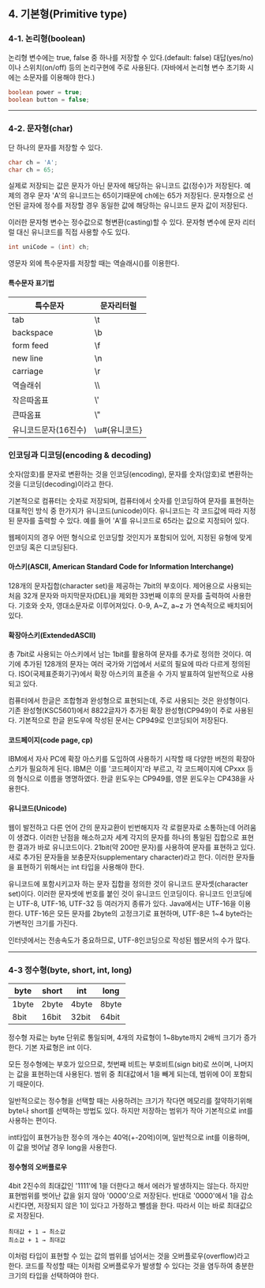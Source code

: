## 4. 기본형(Primitive type)


### 4-1. 논리형(boolean)
논리형 변수에는 true, false 중 하나를 저장할 수 있다.(default: false)
대답(yes/no)이나 스위치(on/off) 등의 논리구현에 주로 사용된다.
(자바에서 논리형 변수 초기화 시에는 소문자를 이용해야 한다.)

```java
boolean power = true;
boolean button = false;
```
---
### 4-2. 문자형(char)
단 하나의 문자를 저장할 수 있다.

```java
char ch = 'A';
char ch = 65;
```
실제로 저장되는 값은 문자가 아닌 문자에 해당하는 유니코드 값(정수)가 저장된다.
예제의 경우 문자 'A'의 유니코드는 65이기때문에 ch에는 65가 저장된다.
문자형으로 선언된 글자에 정수를 저장할 경우 동일한 값에 해당하는 유니코드 문자 값이 저장된다.

이러한 문자형 변수는 정수값으로 형변환(casting)할 수 있다.
문자형 변수에 문자 리터럴 대신 유니코드를 직접 사용할 수도 있다.

```java
int uniCode = (int) ch; 
```


영문자 외에 특수문자를 저장할 때는 역슬래시(\)를 이용한다.
#### 특수문자 표기법

| 특수문자         | 문자리터럴      |
|--------------|------------|
| tab          | \t         | 
| backspace    | \b         |
| form feed    | \f         |
| new line     | \n         |
| carriage     | \r         |
| 역슬래쉬      | \\\        |    
| 작은따옴표      | \\\'       |
| 큰따옴표         | \\\"       |
| 유니코드문자(16진수) | \\u#{유니코드} |


### 인코딩과 디코딩(encoding & decoding)
숫자(암호)를 문자로 변환하는 것을 인코딩(encoding), 문자를 숫자(암호)로 변환하는 것을 디코딩(decoding)이라고 한다.

기본적으로 컴퓨터는 숫자로 저장되며, 컴퓨터에서 숫자를 인코딩하여 문자를 표현하는 대표적인 방식 중 한가지가 유니코드(unicode)이다.
유니코드는 각 코드값에 따라 지정된 문자를 출력할 수 있다.
예를 들어 'A'를 유니코드로 65라는 값으로 지정되어 있다. 

웹페이지의 경우 어떤 형식으로 인코딩할 것인지가 포함되어 있어, 지정된 유형에 맞게 인코딩 혹은 디코딩된다. 

#### 아스키(ASCII, American Standard Code for Information Interchange)
128개의 문자집합(character set)을 제공하는 7bit의 부호이다. 
제어용으로 사용되는 처음 32개 문자와 마지막문자(DEL)을 제외한 33번째 이후의 문자를 출력하여 사용한다.
기호와 숫자, 영대소문자로 이루어져있다. 
0-9, A~Z, a~z 가 연속적으로 배치되어있다. 

#### 확장아스키(ExtendedASCII)
총 7bit로 사용되는 아스키에서 남는 1bit를 활용하여 문자를 추가로 정의한 것이다. 
여기에 추가된 128개의 문자는 여러 국가와 기업에서 서로의 필요에 따라 다르게 정의된다.
ISO(국제표준화기구)에서 확장 아스키의 표준을 수 가지 발표하여 일반적으로 사용되고 있다. 

컴퓨터에서 한글은 조합형과 완성형으로 표현되는데, 주로 사용되는 것은 완성형이다.
기존 완성형(KSC5601)에서 8822글자가 추가된 확장 완성형(CP949)이 주로 사용된다. 
기본적으로 한글 윈도우에 작성된 문서는 CP949로 인코딩되어 저장된다. 

#### 코드페이지(code page, cp)
IBM에서 자사 PC에 확장 아스키를 도입하여 사용하기 시작할 때 다양한 버전의 확장아스키가 필요하게 된다.
IBM은 이를 '코드페이지'라 부르고, 각 코드페이지에 CPxxx 등의 형식으로 이름을 명명하였다. 
한글 윈도우는 CP949를, 영문 윈도우는 CP438을 사용한다. 

#### 유니코드(Unicode)
웹이 발전하고 다른 언어 간의 문자교환이 빈번해지자 각 로컬문자로 소통하는데 어려움이 생겼다.
이러한 난점을 해소하고자 세계 각지의 문자를 하나의 통일된 집합으로 표현한 결과가 바로 유니코드이다. 
21bit(약 200만 문자)를 사용하여 문자를 표현하고 있다.
새로 추가된 문자들을 보충문자(supplementary character)라고 한다. 이러한 문자들을 표현하기 위해서는 int 타입을 사용해야 한다.

유니코드에 포함시키고자 하는 문자 집합을 정의한 것이 유니코드 문자셋(character set)이다. 
이러한 문자셋에 번호를 붙인 것이 유니코드 인코딩이다.
유니코드 인코딩에는 UTF-8, UTF-16, UTF-32 등 여러가지 종류가 있다.
Java에서는 UTF-16을 이용한다.
UTF-16은 모든 문자를 2byte의 고정크기로 표현하며, UTF-8은 1~4 byte라는 가변적인 크기를 가진다. 

인터넷에서는 전송속도가 중요하므로, UTF-8인코딩으로 작성된 웹문서의 수가 많다.

---

### 4-3 정수형(byte, short, int, long)

| byte     | short | int   | long  |
|----------|------|-------|-------| 
| 1byte    | 2byte | 4byte | 8byte |
| 8bit     | 16bit | 32bit | 64bit |

정수형 자료는 byte 단위로 통일되며, 4개의 자료형이 1~8byte까지 2배씩 크기가 증가한다. 
기본 자료형은 int 이다.

모든 정수형에는 부호가 있으므로, 첫번째 비트는 부호비트(sign bit)로 쓰이며, 나머지는 값을 표현하는데 사용된다.
범위 중 최대값에서 1을 빼게 되는데, 범위에 0이 포함되기 때문이다. 

일반적으로는 정수형을 선택할 때는 사용하려는 크기가 작다면 메모리를 절약하기위해 byte나 short를 선택하는 방법도 있다.
하지만 저장하는 범위가 작아 기본적으로 int를 사용하는 편이다. 

int타입이 표현가능한 정수의 개수는 40억(+-20억)이며, 일반적으로 int를 이용하며, 이 값을 벗어날 경우 long을 사용한다.

#### 정수형의 오버플로우
4bit 2진수의 최대값인 '1111'에 1을 더한다고 해서 에러가 발생하지는 않는다.
하지만 표현범위를 벗어난 값을 읽지 않아 '0000'으로 저장된다.
반대로 '0000'에서 1을 감소시킨다면, 저장되지 않은 1이 있다고 가정하고 뺄셈을 한다.
따라서 이는 바로 최대값으로 저장된다.
```
최대값 + 1 → 최소값
최소값 + 1 → 최대값
```

이처럼 타입이 표현할 수 있는 값의 범위를 넘어서는 것을 오버플로우(overflow)라고 한다.
코드를 작성할 때는 이처럼 오버플로우가 발생할 수 있다는 것을 염두하여 충분한 크기의 타입을 선택하여야 한다.











